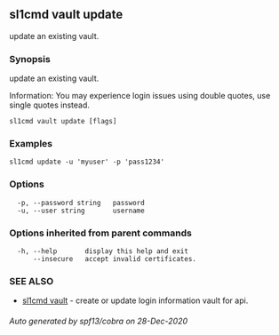 ## sl1cmd vault update

update an existing vault.

### Synopsis

update an existing vault.

Information:
  You may experience login issues using double quotes, use single quotes instead.
  

```
sl1cmd vault update [flags]
```

### Examples

```
sl1cmd update -u 'myuser' -p 'pass1234'
```

### Options

```
  -p, --password string   password
  -u, --user string       username
```

### Options inherited from parent commands

```
  -h, --help       display this help and exit
      --insecure   accept invalid certificates.
```

### SEE ALSO

* [sl1cmd vault](sl1cmd_vault.md)	 - create or update login information vault for api.

###### Auto generated by spf13/cobra on 28-Dec-2020
